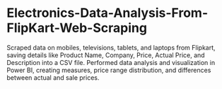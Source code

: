 # Electronics-Data-Analysis-From-FlipKart-Web-Scraping
Scraped data on mobiles, televisions, tablets, and laptops from Flipkart, saving details like Product Name, Company, Price, Actual Price, and Description into a CSV file. Performed data analysis and visualization in Power BI, creating measures, price range distribution, and differences between actual and sale prices.
